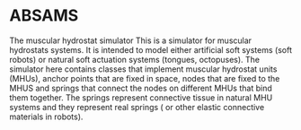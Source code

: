 # ABSAMS
The muscular hydrostat simulator 
This is a simulator for muscular hydrostats systems. It is intended to model either artificial soft systems (soft robots) or natural  soft actuation systems (tongues, octopuses). The simulator here contains classes that implement muscular hydrostat units (MHUs), anchor points that are fixed in space, nodes that are fixed to the MHUS and springs that connect the nodes on different MHUs that bind them together. The springs represent connective tissue in natural MHU systems and they represent real springs ( or other elastic connective materials in robots).
